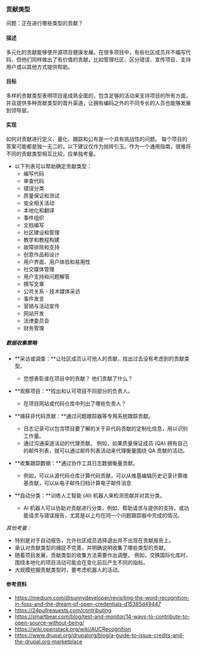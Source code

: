 ### 贡献类型

问题：正在进行哪些类型的贡献？

#### 描述

多元化的贡献能够使开源项目健康发展。在很多项目中，有些社区成员并不编写代码，但他们同样做出了有价值的贡献，比如管理社区、区分错误、宣传项目、支持用户或以其他方式提供帮助。

#### 目标

多样的贡献类型表明项目是成熟全面的，包含足够的活动来支持项目的所有方面，并且提供多种贡献类型的晋升渠道，让拥有编码之外的不同专长的人员也能够发展到领导层。

#### 实现

如何对贡献进行定义、量化、跟踪和公布是一个具有挑战性的问题。 每个项目的答案可能都是独一无二的，以下建议仅作为抛砖引玉。作为一个通用指南，很难将不同的贡献类型相互比较，应单独考量。

- 以下列表可以帮助确定贡献类型：
  * 编写代码
  * 审查代码
  * 错误分类
  * 质量保证和测试
  * 安全相关活动
  * 本地化和翻译
  * 事件组织
  * 文档编写
  * 社区建设和管理
  * 教学和教程构建
  * 故障排除和支持
  * 创意作品和设计
  * 用户界面、用户体验和易用性
  * 社交媒体管理
  * 用户支持和问题解答
  * 撰写文章
  * 公共关系 - 技术媒体采访
  * 事件发言
  * 营销与活动宣传
  * 网站开发
  * 法律委员会
  * 财务管理

##### 数据收集策略

- **采访或调查：**让社区成员认可他人的贡献，找出过去没有考虑到的贡献类型。
  * 您想表彰谁在项目中的贡献？ 他们贡献了什么？

- **观察项目：**找出和认可项目不同部分的负责人。
  * 在项目网站或代码仓库中列出了哪些负责人？

- **捕获非代码贡献：**通过问题跟踪器等专用系统跟踪贡献。
  * 日志记录可以包含项目要了解的关于非代码贡献的定制化信息，用以识别工作量。
  * 通过沟通渠道活动的代理贡献。 例如，如果质量保证成员 (QA) 拥有自己的邮件列表，就可以通过邮件列表活动来代理衡量围绕 QA 贡献的活动。

- **收集跟踪数据：**通过协作工具日志数据衡量贡献。
  * 例如，可以从源代码仓库计算代码贡献，可以从维基编辑历史记录计算维基贡献，可以从电子邮件归档计算电子邮件消息

- **自动分类：**训练人工智能 (AI) 机器人来检测贡献并对其分类。
  * AI 机器人可以协助对贡献进行分类，例如，帮助请求与提供的支持，或功能请求与错误报告，尤其是以上均在同一个问题跟踪器中完成的情况。

_其他考量：_

- 特别是对于自动报告，允许社区成员选择退出并不出现在贡献报告上。
- 承认对贡献类型的捕捉不完善，并明确说明收集了哪些类型的贡献。
- 随着项目发展，贡献类型的收集方法需要作出调整。 例如，交换国际化库时，围绕本地化的项目活动可能会在变化前后产生不同的指标。
- 大规模挖掘贡献类型时，要考虑机器人的活动。

#### 参考资料

- https://medium.com/@sunnydeveloper/revisiting-the-word-recognition-in-foss-and-the-dream-of-open-credentials-d15385d49447
- https://24pullrequests.com/contributing
- https://smartbear.com/blog/test-and-monitor/14-ways-to-contribute-to-open-source-without-being/
- https://wiki.openstack.org/wiki/AUCRecognition
- https://www.drupal.org/drupalorg/blog/a-guide-to-issue-credits-and-the-drupal.org-marketplace
